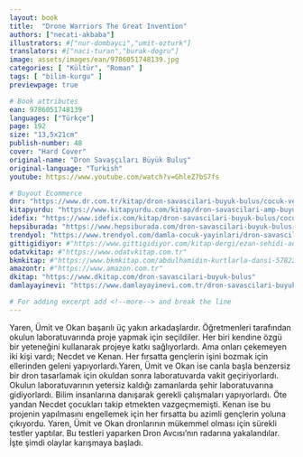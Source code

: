 ```yaml
---
layout: book
title:  "Drone Warriors The Great Invention"
authors: ["necati-akbaba"]
illustrators: #["nur-dombayci","umit-ozturk"]
translators: #["naci-turan","burak-dogru"]
image: assets/images/ean/9786051748139.jpg
categories: [ "Kültür", "Roman" ]
tags: [ "bilim-kurgu" ]
previewpage: true

# Book attributes
ean: 9786051748139
languages: ["Türkçe"]
page: 192
size: "13,5x21cm"
publish-number: 48
cover: "Hard Cover"
original-name: "Dron Savaşçıları Büyük Buluş"
original-language: "Turkish"
youtube: https://www.youtube.com/watch?v=GhleZ7bS7fs

# Buyout Ecommerce
dnr: "https://www.dr.com.tr/kitap/dron-savascilari-buyuk-bulus/cocuk-ve-genclik/genclik-10-yas/roman-oyku/urunno=0001800073001"
kitapyurdu: "https://www.kitapyurdu.com/kitap/dron-savascilari-amp-buyuk-bulus/495663.html&filter_name=Dron+Sava%C5%9F%C3%A7%C4%B1lar%C4%B1+B%C3%BCy%C3%BCk+Bulu%C5%9F"
idefix: "https://www.idefix.com/kitap/dron-savascilari-buyuk-bulus/cocuk-ve-genclik/genclik-10-yas/roman-oyku/urunno=0001800073001"
hepsiburada: "https://www.hepsiburada.com/dron-savascilari-buyuk-bulus-necati-akbaba-p-HBV00000JKGCC"
trendyol: "https://www.trendyol.com/damla-cocuk-yayinlari/dron-savascilari-buyuk-bulus-p-97331875"
gittigidiyor: #"https://www.gittigidiyor.com/kitap-dergi/ezan-sehidi-adnan-menderes_pdp_732728793"
odatvkitap: #"https://www.odatvkitap.com.tr"
bkmkitap: #"https://www.bkmkitap.com/abdulhamidin-kurtlarla-dansi-578226"
amazontr: #"https://www.amazon.com.tr"
dkitap: "https://www.dkitap.com/dron-savascilari-buyuk-bulus"
damlayayinevi: "https://www.damlayayinevi.com.tr/dron-savascilari-buyuk-bulus"

# For adding excerpt add <!--more--> and break the line
---
```

Yaren, Ümit ve Okan başarılı üç yakın arkadaşlardır. Öğretmenleri tarafından okulun laboratuvarında proje yapmak için seçildiler. Her biri kendine özgü bir yeteneğini kullanarak projeye katkı sağlıyorlardı. Ama onları çekemeyen iki kişi vardı; Necdet ve Kenan. Her fırsatta gençlerin işini bozmak için ellerinden geleni yapıyorlardı.Yaren, Ümit ve Okan ise canla başla benzersiz bir dron tasarlamak için okuldan sonra laboratuvarda vakit geçiriyorlardı. Okulun laboratuvarının yetersiz kaldığı zamanlarda şehir laboratuvarına gidiyorlardı. Bilim insanlarına danışarak gerekli çalışmaları yapıyorlardı.
Öte yandan Necdet çocukları takip etmekten vazgeçmemişti. Kenan ise bu projenin yapılmasını engellemek için her fırsatta bu azimli gençlerin yoluna çıkıyordu. Yaren, Ümit ve Okan dronlarının mükemmel olması için sürekli testler yaptılar. Bu testleri yaparken Dron Avcısı’nın radarına yakalandılar. İşte şimdi olaylar karışmaya başladı.
<!--more--> 
